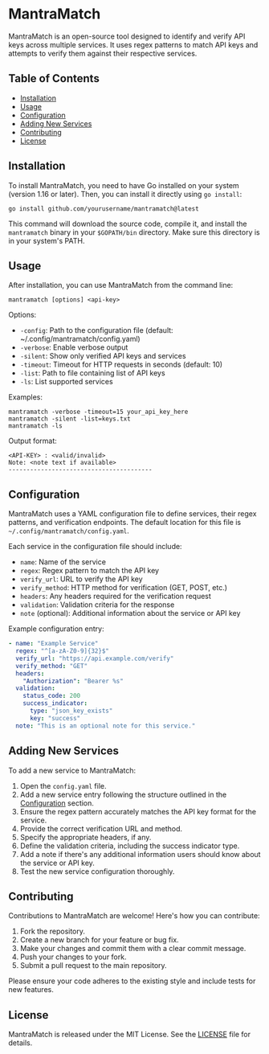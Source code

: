 # MantraMatch

MantraMatch is an open-source tool designed to identify and verify API keys across multiple services. It uses regex patterns to match API keys and attempts to verify them against their respective services.

## Table of Contents

- [Installation](#installation)
- [Usage](#usage)
- [Configuration](#configuration)
- [Adding New Services](#adding-new-services)
- [Contributing](#contributing)
- [License](#license)

## Installation

To install MantraMatch, you need to have Go installed on your system (version 1.16 or later). Then, you can install it directly using `go install`:

```
go install github.com/yourusername/mantramatch@latest
```

This command will download the source code, compile it, and install the `mantramatch` binary in your `$GOPATH/bin` directory. Make sure this directory is in your system's PATH.

## Usage

After installation, you can use MantraMatch from the command line:

```
mantramatch [options] <api-key>
```

Options:
- `-config`: Path to the configuration file (default: ~/.config/mantramatch/config.yaml)
- `-verbose`: Enable verbose output
- `-silent`: Show only verified API keys and services
- `-timeout`: Timeout for HTTP requests in seconds (default: 10)
- `-list`: Path to file containing list of API keys
- `-ls`: List supported services

Examples:
```
mantramatch -verbose -timeout=15 your_api_key_here
mantramatch -silent -list=keys.txt
mantramatch -ls
```

Output format:
```
<API-KEY> : <valid/invalid>
Note: <note text if available>
----------------------------------------
```

## Configuration

MantraMatch uses a YAML configuration file to define services, their regex patterns, and verification endpoints. The default location for this file is `~/.config/mantramatch/config.yaml`.

Each service in the configuration file should include:
- `name`: Name of the service
- `regex`: Regex pattern to match the API key
- `verify_url`: URL to verify the API key
- `verify_method`: HTTP method for verification (GET, POST, etc.)
- `headers`: Any headers required for the verification request
- `validation`: Validation criteria for the response
- `note` (optional): Additional information about the service or API key

Example configuration entry:
```yaml
- name: "Example Service"
  regex: "^[a-zA-Z0-9]{32}$"
  verify_url: "https://api.example.com/verify"
  verify_method: "GET"
  headers:
    "Authorization": "Bearer %s"
  validation:
    status_code: 200
    success_indicator:
      type: "json_key_exists"
      key: "success"
  note: "This is an optional note for this service."
```

## Adding New Services

To add a new service to MantraMatch:

1. Open the `config.yaml` file.
2. Add a new service entry following the structure outlined in the [Configuration](#configuration) section.
3. Ensure the regex pattern accurately matches the API key format for the service.
4. Provide the correct verification URL and method.
5. Specify the appropriate headers, if any.
6. Define the validation criteria, including the success indicator type.
7. Add a note if there's any additional information users should know about the service or API key.
8. Test the new service configuration thoroughly.

## Contributing

Contributions to MantraMatch are welcome! Here's how you can contribute:

1. Fork the repository.
2. Create a new branch for your feature or bug fix.
3. Make your changes and commit them with a clear commit message.
4. Push your changes to your fork.
5. Submit a pull request to the main repository.

Please ensure your code adheres to the existing style and include tests for new features.

## License

MantraMatch is released under the MIT License. See the [LICENSE](LICENSE) file for details.